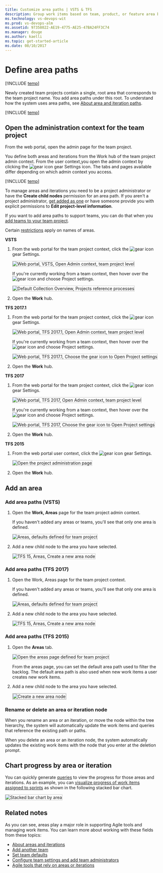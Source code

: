 ```yaml
---
title: Customize area paths | VSTS & TFS
description: Group work items based on team, product, or feature area by defining area paths (VSTS and Team Foundation Server)
ms.technology: vs-devops-wit
ms.prod: vs-devops-alm
ms.assetid: 97358022-AE19-4775-AE25-47BA24FF3C74
ms.manager: douge
ms.author: kaelli
ms.topic: get-started-article
ms.date: 08/10/2017
---
```



# Define area paths  

[!INCLUDE [temp](../_shared/version-vsts-tfs-all-versions.md)]


Newly created team projects contain a single, root area that corresponds to the team project name. You add area paths under this root. To understand how the system uses area paths, see [About area and iteration paths](about-areas-iterations.md). 
 

[!INCLUDE [temp](../_shared/image-differences.md)]  

<a id="open-admin-context">  </a>
## Open the administration context for the team project  

From the web portal, open the admin page for the team project.

You define both areas and iterations from the Work hub of the team project admin context. From the user context,you open the admin context by clicking the ![gear icon](../../user-guide/_img/work-tfs-web-portal/IC623347.png) gear Settings icon. The tabs and pages available differ depending on which admin context you access.  

[!INCLUDE [temp](../_shared/learn-about-new-nav-experience.md)] 

To manage areas and iterations you need to be a project administrator or have the **Create child nodes** permission for an area path. If you aren't a project administrator, [get added as one](../scale/add-team-administrator.md) or have someone provide you with explicit permissions to <b>Edit project-level information</b>. 

If you want to add area paths to support teams, you can do that when you [add teams to your team project](../scale/multiple-teams.md).  

Certain [restrictions](about-areas-iterations.md#name-restrictions) apply on names of areas.  


<a id="admin-intro-team-services" /> 

**VSTS**

1. From the web portal for the team project context, click the ![gear icon](../_img/icons/gear_icon.png) gear Settings.   

	<img src="_img/modify-areas-its-open-admin-context-ts.png" alt="Web portal, VSTS, Open Admin context, team project level" style="border: 1px solid #C3C3C3;" />  

	If you're currently working from a team context, then hover over the ![gear icon](../_img/icons/gear_icon.png) and choose Project settings.  

	<img src="_img/modify-areas-its-choose-project-settings-admin-context-ts.png" alt="Default Collection Overview, Projects reference processes" style="border: 1px solid #C3C3C3;" /> 

2. Open the **Work** hub.   
 
**TFS 2017.1**
<a id="admin-intro-tfs-2017-1" /> 

1. From the web portal for the team project context, click the ![gear icon](../_img/icons/gear_icon.png) gear Settings.   

	<img src="_img/modify-areas-its-open-admin-context-tfs-2017-1.png" alt="Web portal, TFS 2017.1, Open Admin context, team project level" style="border: 1px solid #C3C3C3;" />  

	If you're currently working from a team context, then hover over the ![gear icon](../_img/icons/gear_icon.png) and choose Project settings.  

	<img src="_img/modify-areas-its-choose-project-settings-admin-context-tfs-2017-1.png" alt="Web portal, TFS 2017.1, Choose the gear icon to Open Project settings" style="border: 1px solid #C3C3C3;" /> 

2. Open the **Work** hub.  
 
**TFS 2017**
<a id="admin-intro-tfs-2017" /> 

1. From the web portal for the team project context, click the ![gear icon](../_img/icons/gear_icon.png) gear Settings.   

	<img src="_img/modify-areas-its-choose-project-settings-admin-context-tfs-2017.png" alt="Web portal, TFS 2017, Open Admin context, team project level" style="border: 1px solid #C3C3C3;" />  

	If you're currently working from a team context, then hover over the ![gear icon](../_img/icons/gear_icon.png) and choose Project settings. 

	<img src="_img/modify-areas-its-choose-project-settings-admin-context-tfs-2017_v0.png" alt="Web portal, TFS 2017, Choose the gear icon to Open Project settings" style="border: 1px solid #C3C3C3;" /> 

2. Open the **Work** hub.   
 

**TFS 2015**
<a id="admin-intro-tfs-2015" />
 
1. From the web portal user context, click the ![gear icon](../_img/icons/gear_icon.png) gear Settings.   

	<img src="../_img/icons/ALM_OpenAdminContext.png" alt="Open the project administration page" style="border: 1px solid #C3C3C3;" /> 

2. Open the **Work** hub.   

## Add an area 

<a id="add-areas-team-services">   </a>

### Add area paths (VSTS) 

1. Open the **Work, Areas** page for the team project admin context.  

	If you haven't added any areas or teams, you'll see that only one area is defined.   

	<img src="_img/modify-areas-its-areas-ts.png" alt="Areas, defaults defined for team project" style="border: 1px solid #C3C3C3;" />  

2.  Add a new child node to the area you have selected. 

	<img src="_img/m-areas-add-area-path.png" alt="TFS 15, Areas, Create a new area node" style="border: 1px solid #C3C3C3;" /> 

<a id="tfs-15-area-paths" />

### Add area paths (TFS 2017)  

1. Open the Work, Areas page for the team project context. 

	If you haven't added any areas or teams, you'll see that only one area is defined.   

	<img src="_img/modify-areas-its-areas-ts.png" alt="Areas, defaults defined for team project" style="border: 1px solid #C3C3C3;" />  

2. Add a new child node to the area you have selected.  

	<img src="_img/m-areas-add-area-path.png" alt="TFS 15, Areas, Create a new area node" style="border: 1px solid #C3C3C3;" /> 
 


<a id="tfs-2015-area-paths" />

### Add area paths (TFS 2015) 

1. Open the **Areas** tab.  

	<img src="_img/ALM_CW_OpenAreas.png" alt="Open the areas page defined for team project" style="border: 1px solid #C3C3C3;" />  

	From the areas page, you can set the default area path used to filter the backlog.  The default area path is also used when new work items a user creates new work items. 

2. Add a new child node to the area you have selected.</p>

	<img src="_img/ALM_CW_CreateArea.png" alt="Create a new area node" style="border: 2px solid #C3C3C3;" />
 

 
<a name="rename-delete"></a>
### Rename or delete an area or iteration node 

When you rename an area or an iteration, or move the node within the tree hierarchy, the system will automatically update the work items and queries that reference the existing path or paths. 

When you delete an area or an iteration node, the system automatically updates the existing work items with the node that you enter at the deletion prompt. 

## Chart progress by area or iteration

You can quickly generate [queries](../track/using-queries.md) to view the progress for those areas and iterations. As an example, you can [visualize progress of work items assigned to sprints](../../report/dashboards/charts.md) as shown in the following stacked bar chart.  

<img src="_img/ALM_CW_StackedBarChart.png" alt="Stacked bar chart by area" style="border: 1px solid #C3C3C3;" /> 



## Related notes 
As you can see, areas play a major role in supporting Agile tools and managing work items. You can learn more about working with these fields from these topics: 

*	[About areas and iterations](about-areas-iterations.md)  
*	[Add another team](../scale/multiple-teams.md)  
*	[Set team defaults](../scale/set-team-defaults.md)  
*	[Configure team settings and add team administrators](../scale/manage-team-assets.md)   
*	[Agile tools that rely on areas or iterations](../../settings/about-teams-and-settings.md)


 
